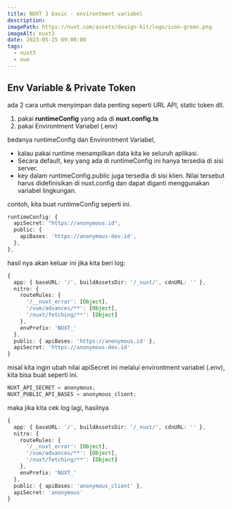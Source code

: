 ```yaml
---
title: NUXT 3 basic - environtment variabel
description:
imagePath: https://nuxt.com/assets/design-kit/logo/icon-green.png
imageAlt: nuxt3
date: 2023-05-25 09:00:00
tags:
  - nuxt3
  - vue
---
```


## Env Variable & Private Token

ada 2 cara untuk menyimpan data penting seperti URL API, static token dll.

1. pakai **runtimeConfig** yang ada di **nuxt.config.ts**
2. pakai Environtment Variabel (.env)

bedanya runtimeConfig dan Environtment Variabel,

- kalau pakai runtime menampilkan data kita ke seluruh aplikasi.
- Secara default, key yang ada di runtimeConfig ini hanya tersedia di sisi server.
- key dalam runtimeConfig.public juga tersedia di sisi klien. Nilai tersebut harus didefinisikan di nuxt.config dan dapat diganti menggunakan variabel lingkungan.

contoh, kita buat runtimeConfig seperti ini.

```ts
runtimeConfig: {
  apiSecret: "https://anonymous.id",
  public: {
    apiBases: 'https://anonymous-dev.id',
  },
},
```

hasil nya akan keluar ini jika kita beri log:

```ts
{                                                                                                      06:46:35
  app: { baseURL: '/', buildAssetsDir: '/_nuxt/', cdnURL: '' },
  nitro: {
    routeRules: {
      '/__nuxt_error': [Object],
      '/vue/advances/**': [Object],
      '/nuxt/fetching/**': [Object]
    },
    envPrefix: 'NUXT_'
  },
  public: { apiBases: 'https://anonymous.id' },
  apiSecret: 'https://anonymous-dev.id'
}
```

misal kita ingin ubah nilai apiSecret ini melalui environtment variabel (.env), kita bisa buat seperti ini.

```ts
NUXT_API_SECRET = anonymous;
NUXT_PUBLIC_API_BASES = anonymous_client;
```

maka jika kita cek log lagi, hasilnya

```ts
{                                                                                                      06:46:35
  app: { baseURL: '/', buildAssetsDir: '/_nuxt/', cdnURL: '' },
  nitro: {
    routeRules: {
      '/__nuxt_error': [Object],
      '/vue/advances/**': [Object],
      '/nuxt/fetching/**': [Object]
    },
    envPrefix: 'NUXT_'
  },
  public: { apiBases: 'anonymous_client' },
  apiSecret: 'anonymous'
}
```
